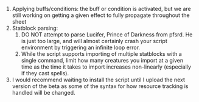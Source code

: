 1. Applying buffs/conditions: the buff or condition is activated, but we are still working on getting a given effect to fully propagate throughout the sheet
1. Statblock parsing: 
    1. DO NOT attempt to parse Lucifer, Prince of Darkness from pfsrd. He is just too large, and will almost certainly crash your script environment by triggering an infinite loop error.
    1. While the script supports importing of multiple statblocks with a single command, limit how many creatures you import at a given time as the time it takes to import increases non-linearly (especially if they cast spells).
1. I would recommend waiting to install the script until I upload the next version of the beta as some of the syntax for how resource tracking is handled will be changed.
